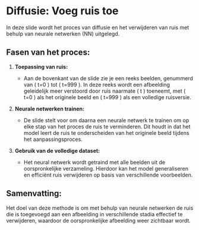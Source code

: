 # Diffusie: Voeg ruis toe

In deze slide wordt het proces van diffusie en het verwijderen van ruis met behulp van neurale netwerken (NN) uitgelegd.

## Fasen van het proces:

1. **Toepassing van ruis:**
   - Aan de bovenkant van de slide zie je een reeks beelden, genummerd van \( t=0 \) tot \( t=999 \). In deze reeks wordt een afbeelding geleidelijk meer verstoord door ruis naarmate \( t \) toeneemt, met \( t=0 \) als het originele beeld en \( t=999 \) als een volledige ruisversie.

2. **Neurale netwerken trainen:**
   - De slide stelt voor om daarna een neurale netwerk te trainen om op elke stap van het proces de ruis te verminderen. Dit houdt in dat het model leert de ruis te onderscheiden van het originele beeld tijdens het aanpassingsproces.

3. **Gebruik van de volledige dataset:**
   - Het neural netwerk wordt getraind met alle beelden uit de oorspronkelijke verzameling. Hierdoor kan het model generaliseren en efficiënt ruis verwijderen op basis van verschillende voorbeelden.

## Samenvatting:
Het doel van deze methode is om met behulp van neurale netwerken de ruis die is toegevoegd aan een afbeelding in verschillende stadia effectief te verwijderen, waardoor de oorspronkelijke afbeelding weer zichtbaar wordt.